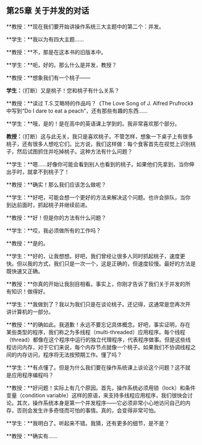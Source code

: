 ## 第25章 关于并发的对话

**教授：**现在我们要开始讲操作系统三大主题中的第二个：并发。

**学生：**我以为有四大主题……

**教授：**不，那是在这本书的旧版本中。

**学生：**呃，好的。那么什么是并发，教授？

**教授：**想象我们有一个桃子——

**学生：**（打断）又是桃子！您和桃子有什么关系？

**教授：**读过 T.S.艾略特的作品吗？《The Love Song of J. Alfred Prufrock》中写到“Do I dare to eat a peach”，还有那些有趣的东西……

**学生：**哦，是的！是在高中的英语课上学到的。我非常喜欢那个部分。

**教授：**（打断）这与此无关，我只是喜欢桃子。不管怎样，想象一下桌子上有很多桃子，还有很多人想吃它们。比方说，我们这样做：每个食客首先在视觉上识别桃子，然后试图抓住并吃掉桃子。这种方法有什么问题？

**学生：**嗯……好像你可能会看到别人也看到的桃子。如果他们先拿到，当你伸出手时，就拿不到桃子了！

**教授：**确实！那么我们应该怎么做呢？

**学生：**好吧，可能会想一个更好的方法来解决这个问题。也许会排队，当你到达前面时，抓起桃子并继续前进。

**教授：**好！但是你的方法有什么问题？

**学生：**哎，我必须做所有的工作吗？

**教授：**是的。

**学生：**好的，让我想想。好吧，我们曾经让很多人同时抓起桃子，速度更快。但以我的方式，我们只是一次一个，这是正确的，但速度较慢。最好的方法是既快速又正确。

**教授：**你真的开始让我刮目相看。事实上，你刚才告诉了我们关于并发的所有知识！做得好。

**学生：**我做到了？我以为我们只是在谈论桃子。还记得，这通常是您再次开讲计算机的一部分。

**教授：**的确如此。我道歉！永远不要忘记具体概念。好吧，事实证明，存在某些类型的程序，我们称之为多线程（multi-threaded）应用程序。每个线程（thread）都像在这个程序中运行的独立代理程序，代表程序做事。但是这些线程访问内存，对于它们来说，每个内存节点就像一个桃子。如果我们不协调线程之间的内存访问，程序将无法按预期工作。懂了吗？

**学生：**有点懂了。但是为什么我们要在操作系统课上谈论这个问题？这不就是应用程序编程吗？

**教授：**好问题！实际上有几个原因。首先，操作系统必须用锁（lock）和条件变量（condition variable）这样的原语，来支持多线程应用程序，我们很快会讨论。其次，操作系统本身是第一个并发程序——它必须非常小心地访问自己的内存，否则会发生许多奇怪而可怕的事情。真的，会变得非常可怕。

**学生：**我明白了。听起来不错。我猜，还有更多的细节，是不是？

**教授：**确实有……